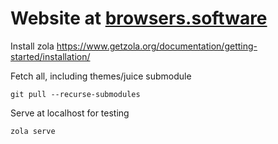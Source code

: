 # Website at [browsers.software](https://browsers.software)

Install zola https://www.getzola.org/documentation/getting-started/installation/

Fetch all, including themes/juice submodule

    git pull --recurse-submodules 

Serve at localhost for testing

    zola serve

